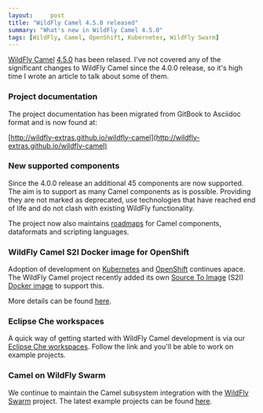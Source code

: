 ```yaml
---
layout:     post
title: "WildFly Camel 4.5.0 released"
summary: "What's new in WildFly Camel 4.5.0"
tags: [WildFly, Camel, OpenShift, Kubernetes, WildFly Swarm]
---
```


[WildFly Camel](https://github.com/wildfly-extras/wildfly-camel) [4.5.0](https://github.com/wildfly-extras/wildfly-camel/releases/tag/4.5.0) has been relased. I've not
covered any of the significant changes to WildFly Camel since the 4.0.0 release, so it's high time I wrote an article to talk about some of them.

### Project documentation

The project documentation has been migrated from GitBook to Asciidoc format and is now found at:

[http://wildfly-extras.github.io/wildfly-camel](http://wildfly-extras.github.io/wildfly-camel)

### New supported components

Since the 4.0.0 release an additional 45 components are now supported. The aim is to support as many Camel components as is possible. Providing they are not marked as deprecated, use technologies that have reached end of life and do not clash with existing WildFly functionality.

The project now also maintains [roadmaps](https://github.com/wildfly-extras/wildfly-camel/blob/master/catalog/src/main/resources/) for Camel components, dataformats and scripting languages.

### WildFly Camel S2I Docker image for OpenShift

Adoption of development on [Kubernetes](https://kubernetes.io/) and [OpenShift](https://www.openshift.com) continues apace. The WildFly Camel project recently added its own [Source To Image](https://docs.openshift.org/latest/architecture/core_concepts/builds_and_image_streams.html#source-build) (S2I) [Docker image](https://hub.docker.com/r/wildflyext/s2i-wildfly-camel/) to support this.

More details can be found [here](http://wildfly-extras.github.io/wildfly-camel/#_source_to_image).

### Eclipse Che workspaces

A quick way of getting started with WildFly Camel development is via our [Eclipse Che workspaces](https://beta.codenvy.com/f?id=chknwakr0ykhqr1q). Follow the link and you'll be able to work on example projects.

### Camel on WildFly Swarm

We continue to maintain the Camel subsystem integration with the [WildFly Swarm](http://wildfly.org/swarm/) project. The latest example projects can be found [here](https://github.com/wildfly-swarm/wildfly-swarm-examples/tree/master/camel).
